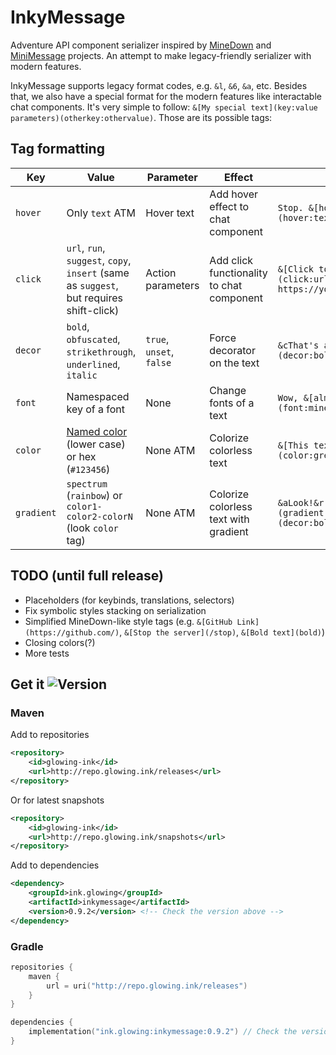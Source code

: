 # InkyMessage
Adventure API component serializer inspired by [MineDown](https://github.com/Phoenix616/MineDown/tree/kyori-adventure) 
and [MiniMessage](https://docs.advntr.dev/minimessage/index.html) projects. 
An attempt to make legacy-friendly serializer with modern features.

InkyMessage supports legacy format codes, e.g. `&l`, `&6`, `&a`, etc.
Besides that, we also have a special format for the modern features like interactable chat components. 
It's very simple to follow: `&[My special text](key:value parameters)(otherkey:othervalue)`. 
Those are its possible tags:
## Tag formatting
| Key        | Value                                                                                                                               | Parameter                | Effect                                    | Example                                                             |
|------------|-------------------------------------------------------------------------------------------------------------------------------------|--------------------------|-------------------------------------------|---------------------------------------------------------------------|
| `hover`    | Only `text` ATM                                                                                                                     | Hover text               | Add hover effect to chat component        | `Stop. &[hover time](hover:text What a meme)!`                      |
| `click`    | `url`, `run`, `suggest`, `copy`, `insert` (same as `suggest`, but requires shift-click)                                             | Action parameters        | Add click functionality to chat component | `&[Click to get 100 robux](click:url https://youtu.be/dQw4w9WgXcQ)` |
| `decor`    | `bold`, `obfuscated`, `strikethrough`, `underlined`, `italic`                                                                       | `true`, `unset`, `false` | Force decorator on the text               | `&cThat's a &[bold](decor:bold) move!`                              |
| `font`     | Namespaced key of a font                                                                                                            | None                     | Change fonts of a text                    | `Wow, &[almost HD fonts](font:minecraft:uniform)!`                  |
| `color`    | [Named color](https://jd.advntr.dev/api/4.13.1/net/kyori/adventure/text/format/NamedTextColor.html) (lower case) or hex (`#123456`) | None ATM                 | Colorize colorless text                   | `&[This text is green](color:green)`                                |
| `gradient` | `spectrum` (`rainbow`) or `color1-color2-colorN` (look `color` tag)                                                                 | None ATM                 | Colorize colorless text with gradient     | `&aLook!&r &[Fancy!](gradient:spectrum)(decor:bold)`                |

## TODO (until full release)
- Placeholders (for keybinds, translations, selectors)
- Fix symbolic styles stacking on serialization
- Simplified MineDown-like style tags (e.g. `&[GitHub Link](https://github.com/)`, `&[Stop the server](/stop)`, `&[Bold text](bold)`)
- Closing colors(?)
- More tests

## Get it ![Version](https://img.shields.io/github/v/tag/GlowingInk/InkyMessage?sort=semver)
### Maven
Add to repositories
```xml
<repository>
    <id>glowing-ink</id>
    <url>http://repo.glowing.ink/releases</url>
</repository>
```
Or for latest snapshots
```xml
<repository>
    <id>glowing-ink</id>
    <url>http://repo.glowing.ink/snapshots</url>
</repository>
```
Add to dependencies
```xml
<dependency>
    <groupId>ink.glowing</groupId>
    <artifactId>inkymessage</artifactId>
    <version>0.9.2</version> <!-- Check the version above -->
</dependency>
```
### Gradle
```kotlin
repositories {
    maven {
        url = uri("http://repo.glowing.ink/releases")
    }
}

dependencies {
    implementation("ink.glowing:inkymessage:0.9.2") // Check the version above
}
```